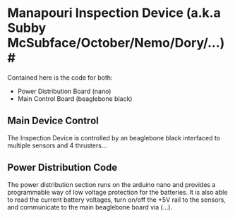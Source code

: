 # Manapouri Inspection Device (a.k.a Subby McSubface/October/Nemo/Dory/...)#

Contained here is the code for both:
- Power Distribution Board (nano)
- Main Control Board (beaglebone black)


## Main Device Control ##

The Inspection Device is controlled by an beaglebone black interfaced to multiple sensors and 4 thrusters...

## Power Distribution Code ##

The power distribution section runs on the arduino nano and provides a programmable way of low voltage protection for the batteries. It is also able to read the current battery voltages, turn on/off the +5V rail to the sensors, and communicate to the main beaglebone board via (...).


